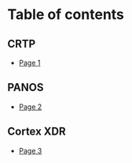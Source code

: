 # Table of contents

## CRTP

* [Page 1](README.md)

## PANOS

* [Page 2](panos/page-2.md)

## Cortex XDR

* [Page 3](cortex-xdr/page-3.md)
